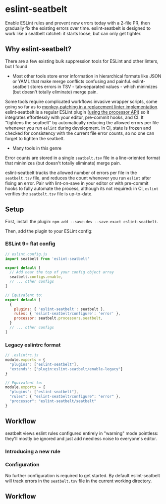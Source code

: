 # eslint-seatbelt

Enable ESLint rules and prevent new errors today with a 2-file PR, then gradually fix the existing errors over time. eslint-seatbelt is designed to work like a seatbelt ratchet: it starts loose, but can only get tighter.


## Why eslint-seatbelt?

There are a few existing bulk suppression tools for ESLint and other linters, but I found 

- Most other tools store error information in hierarchical formats like JSON or YAML that make merge conflicts confusing and painful. eslint-seatbelt stores errors in TSV - tab-separated values - which minimizes (but doesn't totally eliminate) merge pain.

Some tools require complicated workflows invasive wrapper scripts, some going so far as to [monkey-patching in a replacement linter implementation](https://developers.tiktok.com/blog/bulk-suppressions-a-new-eslint-feature-for-large-codebases). eslint-seatbelt is a regular ESLint plugin ([using the processor API](https://eslint.org/docs/latest/extend/custom-processors)) so it integrates effortlessly with your editor, pre-commit hooks, and CI. It "tightens the seatbelt" by automatically reducing the allowed errors per file whenever you run `eslint` during development. In CI, state is frozen and checked for consistency with the current file error counts, so no one can forget to tighten the seatbelt.

- Many tools in this genre 

Error counts are stored in a single `seatbelt.tsv` file in a line-oriented format that minimizes (but doesn't totally eliminate) merge pain.




eslint-seatbelt tracks the allowed number of errors per file in the `seatbelt.tsv` file, and reduces the count whenever you run `eslint` after fixing an error. Pair with lint-on-save in your editor or with pre-commit hooks to fully automate the process, although its not required: in CI, `eslint` verifies the `seatbelt.tsv` file is up-to-date.

## Setup

First, install the plugin: `npm add --save-dev --save-exact eslint-seatbelt`.

Then, add the plugin to your ESLint config:

### ESLint 9+ flat config

```js
// eslint.config.js
import seatbelt from 'eslint-seatbelt'

export default [
  // Add near the top of your config object array
  seatbelt.configs.enable,
  // ... other configs
]

// Equivalent to:
export default [
  {
    plugins: { 'eslint-seatbelt': seatbelt },
    rules: { 'eslint-seatbelt/configure': 'error' },
    processor: seatbelt.processors.seatbelt,
  }
  // ... other configs
]
```

### Legacy eslintrc format

```js
// .eslintrc.js
module.exports = {
  "plugins": ["eslint-seatbelt"],
  "extends": ["plugin:eslint-seatbelt/enable-legacy"]
}

// Equivalent to:
module.exports = {
  "plugins": ["eslint-seatbelt"],
  "rules": { "eslint-seatbelt/configure": "error" },
  "processor": "eslint-seatbelt/seatbelt"
}
```

## Workflow



seatbelt views eslint rules configured entirely in "warning" mode pointless: they'll mostly be ignored and just add needless noise to everyone's editor.

### Introducing a new rule

### Configuration

No further configuration is required to get started. By default eslint-seatbelt will track errors in the `seatbelt.tsv` file in the current working directory.



## Workflow